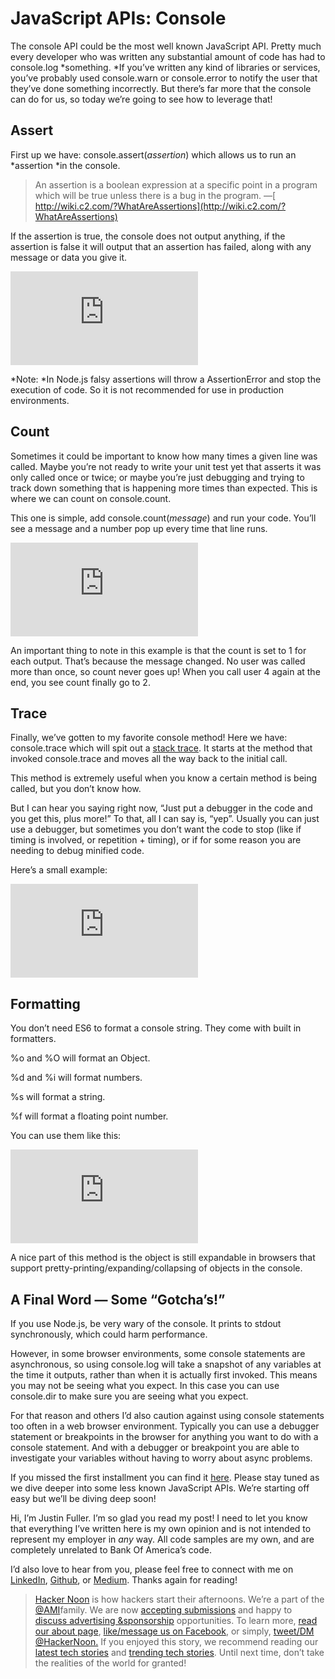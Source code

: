 
# JavaScript APIs: Console



The console API could be the most well known JavaScript API. Pretty much every developer who was written any substantial amount of code has had to console.log *something. *If you’ve written any kind of libraries or services, you’ve probably used console.warn or console.error to notify the user that they’ve done something incorrectly. But there’s far more that the console can do for us, so today we’re going to see how to leverage that!

## **Assert**

First up we have: console.assert(*assertion*) which allows us to run an *assertion *in the console.
> An assertion is a boolean expression at a specific point in a program which will be true unless there is a bug in the program. —[ http://wiki.c2.com/?WhatAreAssertions](http://wiki.c2.com/?WhatAreAssertions)

If the assertion is true, the console does not output anything, if the assertion is false it will output that an assertion has failed, along with any message or data you give it.

<iframe src="https://medium.com/media/6e51e02cafebe7cbd5f2ecdff6bfff6b" frameborder=0></iframe>

*Note: *In Node.js falsy assertions will throw a AssertionError and stop the execution of code. So it is not recommended for use in production environments.

## **Count**

Sometimes it could be important to know how many times a given line was called. Maybe you’re not ready to write your unit test yet that asserts it was only called once or twice; or maybe you’re just debugging and trying to track down something that is happening more times than expected. This is where we can count on console.count.

This one is simple, add console.count(*message*) and run your code. You’ll see a message and a number pop up every time that line runs.

<iframe src="https://medium.com/media/bdb768683402830f8ea9ad9232627cbf" frameborder=0></iframe>

An important thing to note in this example is that the count is set to 1 for each output. That’s because the message changed. No user was called more than once, so count never goes up! When you call user 4 again at the end, you see count finally go to 2.

## **Trace**

Finally, we’ve gotten to my favorite console method! Here we have: console.trace which will spit out a [stack trace](https://developer.mozilla.org/en-US/docs/Web/API/console#Stack_traces). It starts at the method that invoked console.trace and moves all the way back to the initial call.

This method is extremely useful when you know a certain method is being called, but you don’t know how.

But I can hear you saying right now, “Just put a debugger in the code and you get this, plus more!” To that, all I can say is, “yep”. Usually you can just use a debugger, but sometimes you don’t want the code to stop (like if timing is involved, or repetition + timing), or if for some reason you are needing to debug minified code.

Here’s a small example:

<iframe src="https://medium.com/media/680c17b1ee8981f81fc1d78caaff3a97" frameborder=0></iframe>

## **Formatting**

You don’t need ES6 to format a console string. They come with built in formatters.

%o and %O will format an Object.

%d and %i will format numbers.

%s will format a string.

%f will format a floating point number.

You can use them like this:

<iframe src="https://medium.com/media/504d4a6e7f5981bbc0573b2d30c5cd32" frameborder=0></iframe>

A nice part of this method is the object is still expandable in browsers that support pretty-printing/expanding/collapsing of objects in the console.

## A Final Word — Some “Gotcha’s!”

If you use Node.js, be very wary of the console. It prints to stdout synchronously, which could harm performance.

However, in some browser environments, some console statements are asynchronous, so using console.log will take a snapshot of any variables at the time it outputs, rather than when it is actually first invoked. This means you may not be seeing what you expect. In this case you can use console.dir to make sure you are seeing what you expect.

For that reason and others I’d also caution against using console statements too often in a web browser environment. Typically you can use a debugger statement or breakpoints in the browser for anything you want to do with a console statement. And with a debugger or breakpoint you are able to investigate your variables without having to worry about async problems.

If you missed the first installment you can find it [here](https://medium.com/@justindanielfuller/javascript-apis-video-api-db803f9fd1b7#.u5nd8sjwq). Please stay tuned as we dive deeper into some less known JavaScript APIs. We’re starting off easy but we’ll be diving deep soon!

Hi, I’m Justin Fuller. I’m so glad you read my post! I need to let you know that everything I’ve written here is my own opinion and is not intended to represent my employer in *any* way. All code samples are my own, and are completely unrelated to Bank Of America’s code.

I’d also love to hear from you, please feel free to connect with me on [LinkedIn](https://www.linkedin.com/in/justin-fuller-8726b2b1/), [Github](https://github.com/justindfuller), or [Medium](https://medium.com/@justindanielfuller). Thanks again for reading!
> [Hacker Noon](http://bit.ly/Hackernoon) is how hackers start their afternoons. We’re a part of the [@AMI](http://bit.ly/atAMIatAMI)family. We are now [accepting submissions](http://bit.ly/hackernoonsubmission) and happy to [discuss advertising &sponsorship](mailto:partners@amipublications.com) opportunities.
> To learn more, [read our about page](https://goo.gl/4ofytp), [like/message us on Facebook](http://bit.ly/HackernoonFB), or simply, [tweet/DM @HackerNoon.](https://goo.gl/k7XYbx)
> If you enjoyed this story, we recommend reading our [latest tech stories](http://bit.ly/hackernoonlatestt) and [trending tech stories](https://hackernoon.com/trending). Until next time, don’t take the realities of the world for granted!
